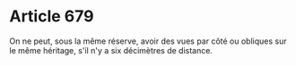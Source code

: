 # Article 679

On ne peut, sous la même réserve, avoir des vues par côté ou obliques sur le même héritage, s'il n'y a six décimètres de distance.

